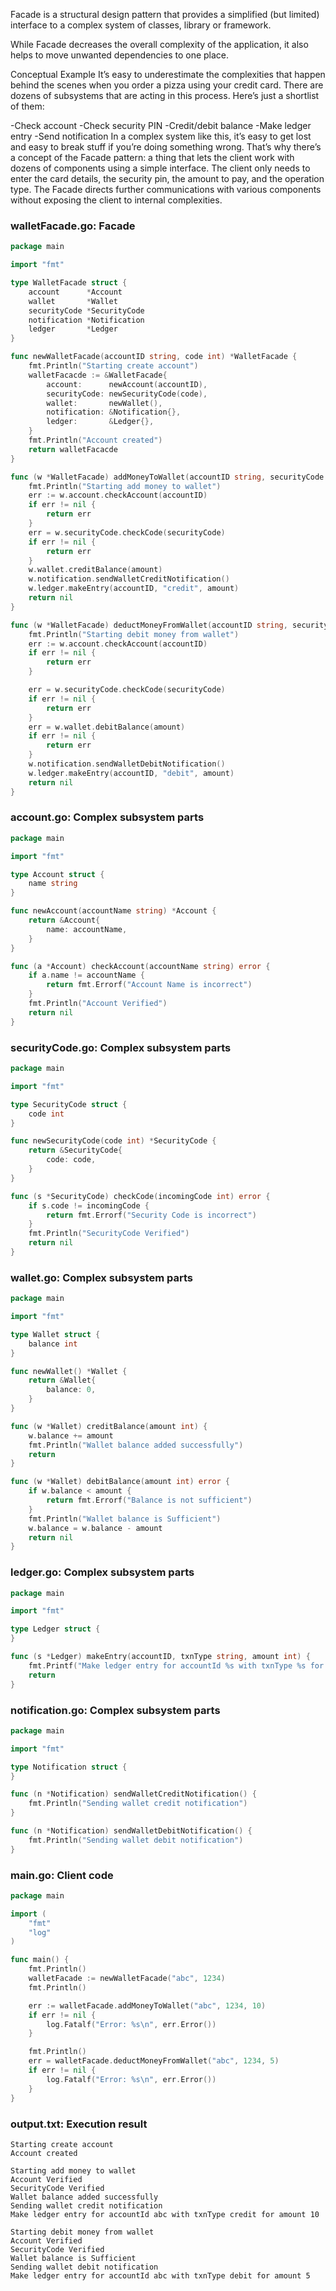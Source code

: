 Facade is a structural design pattern that provides a simplified (but limited) interface to a complex system of classes, library or framework.

While Facade decreases the overall complexity of the application, it also helps to move unwanted dependencies to one place.

Conceptual Example
It’s easy to underestimate the complexities that happen behind the scenes when you order a pizza using your credit card. There are dozens of subsystems that are acting in this process. Here’s just a shortlist of them:

-Check account 
-Check security PIN
-Credit/debit balance
-Make ledger entry
-Send notification
In a complex system like this, it’s easy to get lost and easy to break stuff if you’re doing something wrong. That’s why there’s a concept of the Facade pattern: a thing that lets the client work with dozens of components using a simple interface. The client only needs to enter the card details, the security pin, the amount to pay, and the operation type. The Facade directs further communications with various components without exposing the client to internal complexities.

### walletFacade.go: Facade
```go
package main

import "fmt"

type WalletFacade struct {
    account      *Account
    wallet       *Wallet
    securityCode *SecurityCode
    notification *Notification
    ledger       *Ledger
}

func newWalletFacade(accountID string, code int) *WalletFacade {
    fmt.Println("Starting create account")
    walletFacacde := &WalletFacade{
        account:      newAccount(accountID),
        securityCode: newSecurityCode(code),
        wallet:       newWallet(),
        notification: &Notification{},
        ledger:       &Ledger{},
    }
    fmt.Println("Account created")
    return walletFacacde
}

func (w *WalletFacade) addMoneyToWallet(accountID string, securityCode int, amount int) error {
    fmt.Println("Starting add money to wallet")
    err := w.account.checkAccount(accountID)
    if err != nil {
        return err
    }
    err = w.securityCode.checkCode(securityCode)
    if err != nil {
        return err
    }
    w.wallet.creditBalance(amount)
    w.notification.sendWalletCreditNotification()
    w.ledger.makeEntry(accountID, "credit", amount)
    return nil
}

func (w *WalletFacade) deductMoneyFromWallet(accountID string, securityCode int, amount int) error {
    fmt.Println("Starting debit money from wallet")
    err := w.account.checkAccount(accountID)
    if err != nil {
        return err
    }

    err = w.securityCode.checkCode(securityCode)
    if err != nil {
        return err
    }
    err = w.wallet.debitBalance(amount)
    if err != nil {
        return err
    }
    w.notification.sendWalletDebitNotification()
    w.ledger.makeEntry(accountID, "debit", amount)
    return nil
}
```
### account.go: Complex subsystem parts
```go
package main

import "fmt"

type Account struct {
    name string
}

func newAccount(accountName string) *Account {
    return &Account{
        name: accountName,
    }
}

func (a *Account) checkAccount(accountName string) error {
    if a.name != accountName {
        return fmt.Errorf("Account Name is incorrect")
    }
    fmt.Println("Account Verified")
    return nil
}
```
### securityCode.go: Complex subsystem parts
```go
package main

import "fmt"

type SecurityCode struct {
    code int
}

func newSecurityCode(code int) *SecurityCode {
    return &SecurityCode{
        code: code,
    }
}

func (s *SecurityCode) checkCode(incomingCode int) error {
    if s.code != incomingCode {
        return fmt.Errorf("Security Code is incorrect")
    }
    fmt.Println("SecurityCode Verified")
    return nil
}
```
### wallet.go: Complex subsystem parts
```go
package main

import "fmt"

type Wallet struct {
    balance int
}

func newWallet() *Wallet {
    return &Wallet{
        balance: 0,
    }
}

func (w *Wallet) creditBalance(amount int) {
    w.balance += amount
    fmt.Println("Wallet balance added successfully")
    return
}

func (w *Wallet) debitBalance(amount int) error {
    if w.balance < amount {
        return fmt.Errorf("Balance is not sufficient")
    }
    fmt.Println("Wallet balance is Sufficient")
    w.balance = w.balance - amount
    return nil
}
```
### ledger.go: Complex subsystem parts
```go
package main

import "fmt"

type Ledger struct {
}

func (s *Ledger) makeEntry(accountID, txnType string, amount int) {
    fmt.Printf("Make ledger entry for accountId %s with txnType %s for amount %d\n", accountID, txnType, amount)
    return
}
```
### notification.go: Complex subsystem parts
```go
package main

import "fmt"

type Notification struct {
}

func (n *Notification) sendWalletCreditNotification() {
    fmt.Println("Sending wallet credit notification")
}

func (n *Notification) sendWalletDebitNotification() {
    fmt.Println("Sending wallet debit notification")
}
```
### main.go: Client code
```go
package main

import (
    "fmt"
    "log"
)

func main() {
    fmt.Println()
    walletFacade := newWalletFacade("abc", 1234)
    fmt.Println()

    err := walletFacade.addMoneyToWallet("abc", 1234, 10)
    if err != nil {
        log.Fatalf("Error: %s\n", err.Error())
    }

    fmt.Println()
    err = walletFacade.deductMoneyFromWallet("abc", 1234, 5)
    if err != nil {
        log.Fatalf("Error: %s\n", err.Error())
    }
}
```
### output.txt: Execution result
```
Starting create account
Account created

Starting add money to wallet
Account Verified
SecurityCode Verified
Wallet balance added successfully
Sending wallet credit notification
Make ledger entry for accountId abc with txnType credit for amount 10

Starting debit money from wallet
Account Verified
SecurityCode Verified
Wallet balance is Sufficient
Sending wallet debit notification
Make ledger entry for accountId abc with txnType debit for amount 5
```